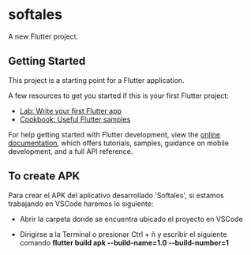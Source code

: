 # softales

A new Flutter project.

## Getting Started

This project is a starting point for a Flutter application.

A few resources to get you started if this is your first Flutter project:

- [Lab: Write your first Flutter app](https://docs.flutter.dev/get-started/codelab)
- [Cookbook: Useful Flutter samples](https://docs.flutter.dev/cookbook)

For help getting started with Flutter development, view the
[online documentation](https://docs.flutter.dev/), which offers tutorials,
samples, guidance on mobile development, and a full API reference.


## To create APK

Para crear el APK del aplicativo desarrollado 'Softales', si estamos trabajando en VSCode haremos lo siguiente:

- Abrir la carpeta donde se encuentra ubicado el proyecto en VSCode

- Dirigirse a la Terminal o presionar Ctrl + ñ y escribir el siguiente comando
  **flutter build apk --build-name=1.0 --build-number=1**
